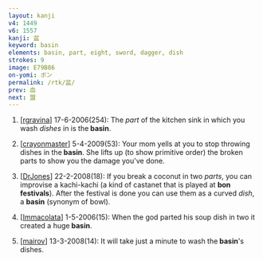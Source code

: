 ```yaml
---
layout: kanji
v4: 1449
v6: 1557
kanji: 盆
keyword: basin
elements: basin, part, eight, sword, dagger, dish
strokes: 9
image: E79B86
on-yomi: ボン
permalink: /rtk/盆/
prev: 血
next: 盟
---
```


1) [<a href="http://kanji.koohii.com/profile/rgravina">rgravina</a>] 17-6-2006(254): The <em>part</em> of the kitchen sink in which you wash <em>dishes</em> in is the<strong> basin</strong>.

2) [<a href="http://kanji.koohii.com/profile/crayonmaster">crayonmaster</a>] 5-4-2009(53): Your mom yells at you to stop throwing dishes in the<strong> basin</strong>. She lifts up (to show primitive order) the broken parts to show you the damage you&#039;ve done.

3) [<a href="http://kanji.koohii.com/profile/DrJones">DrJones</a>] 22-2-2008(18): If you break a coconut in two <em>parts</em>, you can improvise a kachi-kachi (a kind of castanet that is played at <strong>bon festivals</strong>). After the festival is done you can use them as a curved <em>dish</em>, a <strong>basin</strong> (synonym of bowl).

4) [<a href="http://kanji.koohii.com/profile/Immacolata">Immacolata</a>] 1-5-2006(15): When the god parted his soup dish in two it created a huge<strong> basin</strong>.

5) [<a href="http://kanji.koohii.com/profile/mairov">mairov</a>] 13-3-2008(14): It will take just a minute to wash the<strong> basin</strong>&#039;s dishes.

